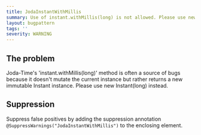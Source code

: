 ```yaml
---
title: JodaInstantWithMillis
summary: Use of instant.withMillis(long) is not allowed. Please use new Instant(long) instead.
layout: bugpattern
tags: ''
severity: WARNING
---
```


<!--
*** AUTO-GENERATED, DO NOT MODIFY ***
To make changes, edit the @BugPattern annotation or the explanation in docs/bugpattern.
-->


## The problem
Joda-Time's 'instant.withMillis(long)' method is often a source of bugs because it doesn't mutate the current instance but rather returns a new immutable Instant instance. Please use new Instant(long) instead.

## Suppression
Suppress false positives by adding the suppression annotation `@SuppressWarnings("JodaInstantWithMillis")` to the enclosing element.

